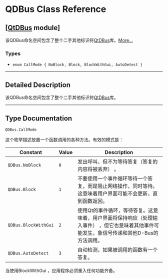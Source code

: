 # QDBus Class Reference

## [[QtDBus](index.htm) module]

该QDBus命名空间包含了整个二手其他标识符[QtDBus](index.htm)库。[More...](#details)

### Types

*   `enum CallMode { NoBlock, Block, BlockWithGui, AutoDetect }`

* * *

## Detailed Description

该QDBus命名空间包含了整个二手其他标识符[QtDBus](index.htm)库。

* * *

## Type Documentation

```
QDBus.CallMode
```

这个枚举描述放置一个函数调用的各种方法。有效的模式是：

| Constant | Value | Description |
| --- | --- | --- |
| `QDBus.NoBlock` | `0` | 发出呼叫，但不为等待答复（答复的内容将被丢弃） 。 |
| `QDBus.Block` | `1` | 不要使用一个事件循环等待一个答复，而是阻止网络操作，同时等待。这意味着用户界面可能不会更新，直到函数返回。 |
| `QDBus.BlockWithGui` | `2` | 使用Qt的事件循环，等待答复。这意味着，用户界面将保持响应（处理输入事件） ，但它也意味着其他事件可能发生，象信号传递和其他D-Bus的方法调用。 |
| `QDBus.AutoDetect` | `3` | 自动检测，如果被调用的函数有一个答复。 |

当使用BlockWithGui ，应用程序必须重入任何功能齐备。